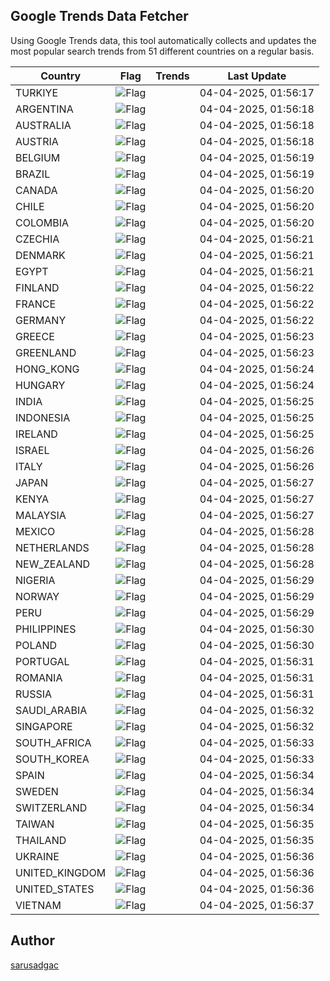 
## Google Trends Data Fetcher

Using Google Trends data, this tool automatically collects and updates the most popular search trends from 51 different countries on a regular basis.


| Country | Flag | Trends | Last Update |
| --- | --- | --- | --- |
| TURKIYE | ![Flag](https://flagcdn.com/16x12/tr.png) |  | 04-04-2025, 01:56:17 |
| ARGENTINA | ![Flag](https://flagcdn.com/16x12/ar.png) |  | 04-04-2025, 01:56:18 |
| AUSTRALIA | ![Flag](https://flagcdn.com/16x12/au.png) |  | 04-04-2025, 01:56:18 |
| AUSTRIA | ![Flag](https://flagcdn.com/16x12/at.png) |  | 04-04-2025, 01:56:18 |
| BELGIUM | ![Flag](https://flagcdn.com/16x12/be.png) |  | 04-04-2025, 01:56:19 |
| BRAZIL | ![Flag](https://flagcdn.com/16x12/br.png) |  | 04-04-2025, 01:56:19 |
| CANADA | ![Flag](https://flagcdn.com/16x12/ca.png) |  | 04-04-2025, 01:56:20 |
| CHILE | ![Flag](https://flagcdn.com/16x12/cl.png) |  | 04-04-2025, 01:56:20 |
| COLOMBIA | ![Flag](https://flagcdn.com/16x12/co.png) |  | 04-04-2025, 01:56:20 |
| CZECHIA | ![Flag](https://flagcdn.com/16x12/cz.png) |  | 04-04-2025, 01:56:21 |
| DENMARK | ![Flag](https://flagcdn.com/16x12/dk.png) |  | 04-04-2025, 01:56:21 |
| EGYPT | ![Flag](https://flagcdn.com/16x12/eg.png) |  | 04-04-2025, 01:56:21 |
| FINLAND | ![Flag](https://flagcdn.com/16x12/fi.png) |  | 04-04-2025, 01:56:22 |
| FRANCE | ![Flag](https://flagcdn.com/16x12/fr.png) |  | 04-04-2025, 01:56:22 |
| GERMANY | ![Flag](https://flagcdn.com/16x12/de.png) |  | 04-04-2025, 01:56:22 |
| GREECE | ![Flag](https://flagcdn.com/16x12/gr.png) |  | 04-04-2025, 01:56:23 |
| GREENLAND | ![Flag](https://flagcdn.com/16x12/gl.png) |  | 04-04-2025, 01:56:23 |
| HONG_KONG | ![Flag](https://flagcdn.com/16x12/hk.png) |  | 04-04-2025, 01:56:24 |
| HUNGARY | ![Flag](https://flagcdn.com/16x12/hu.png) |  | 04-04-2025, 01:56:24 |
| INDIA | ![Flag](https://flagcdn.com/16x12/in.png) |  | 04-04-2025, 01:56:25 |
| INDONESIA | ![Flag](https://flagcdn.com/16x12/id.png) |  | 04-04-2025, 01:56:25 |
| IRELAND | ![Flag](https://flagcdn.com/16x12/ie.png) |  | 04-04-2025, 01:56:25 |
| ISRAEL | ![Flag](https://flagcdn.com/16x12/il.png) |  | 04-04-2025, 01:56:26 |
| ITALY | ![Flag](https://flagcdn.com/16x12/it.png) |  | 04-04-2025, 01:56:26 |
| JAPAN | ![Flag](https://flagcdn.com/16x12/jp.png) |  | 04-04-2025, 01:56:27 |
| KENYA | ![Flag](https://flagcdn.com/16x12/ke.png) |  | 04-04-2025, 01:56:27 |
| MALAYSIA | ![Flag](https://flagcdn.com/16x12/my.png) |  | 04-04-2025, 01:56:27 |
| MEXICO | ![Flag](https://flagcdn.com/16x12/mx.png) |  | 04-04-2025, 01:56:28 |
| NETHERLANDS | ![Flag](https://flagcdn.com/16x12/nl.png) |  | 04-04-2025, 01:56:28 |
| NEW_ZEALAND | ![Flag](https://flagcdn.com/16x12/nz.png) |  | 04-04-2025, 01:56:28 |
| NIGERIA | ![Flag](https://flagcdn.com/16x12/ng.png) |  | 04-04-2025, 01:56:29 |
| NORWAY | ![Flag](https://flagcdn.com/16x12/no.png) |  | 04-04-2025, 01:56:29 |
| PERU | ![Flag](https://flagcdn.com/16x12/pe.png) |  | 04-04-2025, 01:56:29 |
| PHILIPPINES | ![Flag](https://flagcdn.com/16x12/ph.png) |  | 04-04-2025, 01:56:30 |
| POLAND | ![Flag](https://flagcdn.com/16x12/pl.png) |  | 04-04-2025, 01:56:30 |
| PORTUGAL | ![Flag](https://flagcdn.com/16x12/pt.png) |  | 04-04-2025, 01:56:31 |
| ROMANIA | ![Flag](https://flagcdn.com/16x12/ro.png) |  | 04-04-2025, 01:56:31 |
| RUSSIA | ![Flag](https://flagcdn.com/16x12/ru.png) |  | 04-04-2025, 01:56:31 |
| SAUDI_ARABIA | ![Flag](https://flagcdn.com/16x12/sa.png) |  | 04-04-2025, 01:56:32 |
| SINGAPORE | ![Flag](https://flagcdn.com/16x12/sg.png) |  | 04-04-2025, 01:56:32 |
| SOUTH_AFRICA | ![Flag](https://flagcdn.com/16x12/za.png) |  | 04-04-2025, 01:56:33 |
| SOUTH_KOREA | ![Flag](https://flagcdn.com/16x12/kr.png) |  | 04-04-2025, 01:56:33 |
| SPAIN | ![Flag](https://flagcdn.com/16x12/es.png) |  | 04-04-2025, 01:56:34 |
| SWEDEN | ![Flag](https://flagcdn.com/16x12/se.png) |  | 04-04-2025, 01:56:34 |
| SWITZERLAND | ![Flag](https://flagcdn.com/16x12/ch.png) |  | 04-04-2025, 01:56:34 |
| TAIWAN | ![Flag](https://flagcdn.com/16x12/tw.png) |  | 04-04-2025, 01:56:35 |
| THAILAND | ![Flag](https://flagcdn.com/16x12/th.png) |  | 04-04-2025, 01:56:35 |
| UKRAINE | ![Flag](https://flagcdn.com/16x12/ua.png) |  | 04-04-2025, 01:56:36 |
| UNITED_KINGDOM | ![Flag](https://flagcdn.com/16x12/gb.png) |  | 04-04-2025, 01:56:36 |
| UNITED_STATES | ![Flag](https://flagcdn.com/16x12/us.png) |  | 04-04-2025, 01:56:36 |
| VIETNAM | ![Flag](https://flagcdn.com/16x12/vn.png) |  | 04-04-2025, 01:56:37 |


## Author
 [sarusadgac](https://x.com/sarusadgac)
